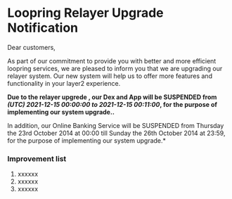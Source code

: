 # Loopring Relayer Upgrade Notification

Dear customers,

As part of our commitment to provide you with better and more efficient loopring services, 
we are pleased to inform you that we are upgrading our relayer system.
Our new system will help us to offer more features and functionality in your layer2 experience.

**Due to the relayer upgrede , 
our Dex and App will be SUSPENDED from 
_(UTC) 2021-12-15 00:00:00 to 2021-12-15 00:11:00_, for the purpose of implementing our system upgrade..**

In addition, our Online Banking Service will be SUSPENDED from Thursday the 23rd October 2014 at 00:00 till Sunday the 26th October 2014 at 23:59, for the purpose of implementing our system upgrade.*
### Improvement list
1. xxxxxx
2. xxxxxx
3. xxxxxx